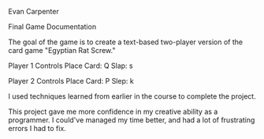 Evan Carpenter

Final Game Documentation


The goal of the game is to create a text-based two-player version of the card game "Egyptian Rat Screw."

Player 1 Controls
Place Card: Q
Slap: s

Player 2 Controls
Place Card: P
Slep: k

I used techniques learned from earlier in the course to complete the project.

This project gave me more confidence in my creative ability as a programmer.  I could've managed my time better, and had a lot of frustrating errors I had to fix.
